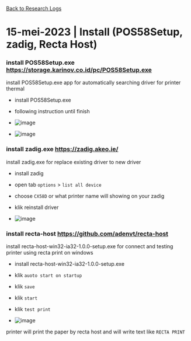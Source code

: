 [Back to Research Logs](https://github.com/denitiawan/research-electron-react-boilerplate-printthermal/blob/main/research-logs.md)

# 15-mei-2023 | Install (POS58Setup, zadig,  Recta Host)

### install POS58Setup.exe https://storage.karinov.co.id/pc/POS58Setup.exe
install POS58Setup.exe app for automatically searching driver for printer thermal
- install POS58Setup.exe
- following instruction until finish

- ![image](https://github.com/denitiawan/research-electron-react-boilerplate-printthermal/assets/11941308/af18e2b5-5f87-4881-9ea4-4a5c081698e5)

- ![image](https://github.com/denitiawan/research-electron-react-boilerplate-printthermal/assets/11941308/670e5aa4-0f3c-4b7e-8c29-ac672f9cf823)


### install zadig.exe https://zadig.akeo.ie/
install zadig.exe for replace existing driver to new driver
- install zadig
- open tab `options` > `list all device`
- choose `CX58D` or what printer name will showing on your zadig
- klik reinstall driver

- ![image](https://github.com/denitiawan/research-electron-react-boilerplate-printthermal/assets/11941308/aee9f92e-c7f4-4948-9b13-686085801fff)


### install recta-host https://github.com/adenvt/recta-host
install recta-host-win32-ia32-1.0.0-setup.exe for connect and testing printer using recta print on windows
- install recta-host-win32-ia32-1.0.0-setup.exe
- klik `auoto start on startup`
- klik `save`
- klik `start`
- klik `test print`


- ![image](https://github.com/denitiawan/research-electron-react-boilerplate-printthermal/assets/11941308/d810a277-a33b-4b2f-8175-b704e58b0e7c)

printer will print the paper by recta host and will write text like `RECTA PRINT`



